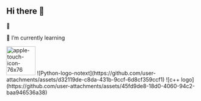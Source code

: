 ## Hi there 👋

 🔭 
 
 🌱 I’m currently learning 
 
 <img width="76" height="76" alt="apple-touch-icon-76x76" src="https://github.com/user-attachments/assets/98322545-2c6b-4d6f-93bc-e3e34a246cb9" />
![Python-logo-notext](https://github.com/user-attachments/assets/d32119de-c8da-431b-9ccf-6d8cf359ccf1)
 ![c++ logo](https://github.com/user-attachments/assets/45fd9de8-18d0-4060-94c2-baa946536a38)


<!--
**DevTreeO/DevTreeO** is a ✨ _special_ ✨ repository because its `README.md` (this file) appears on your GitHub profile.

Here are some ideas to get you started:

- 🔭 I’m currently working on ...
- 🌱 I’m currently learning ...
- 👯 I’m looking to collaborate on ...
